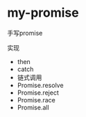 # my-promise
手写promise

实现

- then
- catch
- 链式调用
- Promise.resolve
- Promise.reject
- Promise.race
- Promise.all
